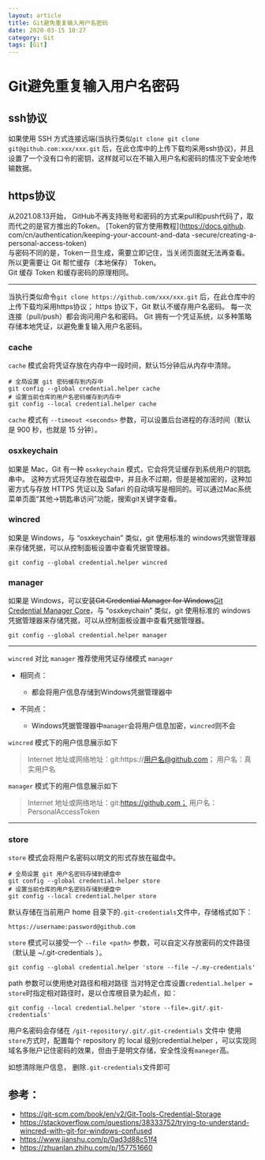 ```yaml
---
layout: article
title: Git避免重复输入用户名密码
date: 2020-03-15 10:27
category: Git
tags: [Git]
---
```


# Git避免重复输入用户名密码

## ssh协议
如果使用 SSH 方式连接远端(当执行类似`git clone git clone git@github.com:xxx/xxx.git` 后，在此仓库中的上传下载均采用ssh协议)，并且设置了一个没有口令的密钥，这样就可以在不输入用户名和密码的情况下安全地传输数据。

## https协议
从2021.08.13开始， GitHub不再支持账号和密码的方式来pull和push代码了，取而代之的是官方推出的Token。
[Token的官方使用教程](https://docs.github.
com/cn/authentication/keeping-your-account-and-data
-secure/creating-a-personal-access-token)    
与密码不同的是，Token一旦生成，需要立即记住，当关闭页面就无法再查看。  
所以更需要让 Git 帮忙缓存（本地保存） Token。  
Git 缓存 Token 和缓存密码的原理相同。

---

当执行类似命令`git clone https://github.com/xxx/xxx.git` 后，在此仓库中的上传下载均采用https协议；
https 协议下，Git 默认不缓存用户名密码。 每一次连接（pull/push）都会询问用户名和密码。
Git 拥有一个凭证系统，以多种策略存储本地凭证，以避免重复输入用户名密码。

### cache
`cache` 模式会将凭证存放在内存中一段时间，默认15分钟后从内存中清除。
```shell
# 全局设置 git 密码缓存到内存中
git config --global credential.helper cache
# 设置当前仓库的用户名密码缓存到内存中
git config --local credential.helper cache
```
`cache` 模式有 `--timeout <seconds>` 参数，可以设置后台进程的存活时间（默认是 900 秒，也就是 15 分钟）。

### osxkeychain
如果是 Mac，Git 有一种 `osxkeychain` 模式，它会将凭证缓存到系统用户的钥匙串中。 这种方式将凭证存放在磁盘中，并且永不过期，但是是被加密的，这种加密方式与存放 HTTPS 凭证以及 Safari 的自动填写是相同的。可以通过Mac系统菜单页面“其他->钥匙串访问”功能，搜索git关键字查看。

### wincred
如果是 Windows，与 “osxkeychain” 类似，git 使用标准的 windows凭据管理器来存储凭据，可以从控制面板设置中查看凭据管理器。
```shell
git config --global credential.helper wincred
```

### manager
如果是 Windows，可以安装~~Git Credential Manager for Windows~~[Git Credential Manager Core](https://github.com/microsoft/Git-Credential-Manager-Core)，与 “osxkeychain” 类似，git 使用标准的 windows凭据管理器来存储凭据，可以从控制面板设置中查看凭据管理器。
```shell
git config --global credential.helper manager
```

---
`wincred` 对比 `manager`
推荐使用凭证存储模式 `manager`
- 相同点：
    - 都会将用户信息存储到Windows凭据管理器中

- 不同点：
    - Windows凭据管理器中`manager`会将用户信息加密，`wincred`则不会


`wincred` 模式下的用户信息展示如下
> Internet 地址或网络地址：git:https://用户名@github.com；
用户名：真实用户名

`manager` 模式下的用户信息展示如下
> Internet 地址或网络地址：git:https://github.com；
用户名：PersonalAccessToken

---

### store
`store` 模式会将用户名密码以明文的形式存放在磁盘中。
```shell
# 全局设置 git 用户名密码存储到硬盘中
git config --global credential.helper store
# 设置当前仓库的用户名密码存储到硬盘中
git config --local credential.helper store
```
默认存储在当前用户 home 目录下的`.git-credentials`文件中，存储格式如下：
```
https://username:password@github.com
```
`store` 模式可以接受一个 `--file <path>` 参数，可以自定义存放密码的文件路径（默认是 ~/.git-credentials ）。
```shell
git config --global credential.helper 'store --file ~/.my-credentials'
```

path 参数可以使用绝对路径和相对路径
当对特定仓库设置`credential.helper = store`时指定相对路径时，是以仓库根目录为起点，如：
```shell
git config --local credential.helper 'store --file=.git/.git-credentials'
```
用户名密码会存储在 `/git-repository/.git/.git-credentials` 文件中
使用`store`方式时，配置每个 repository 的 local 级别credential.helper ，可以实现同域名多账户记住密码的效果，但由于是明文存储，安全性没有`maneger`高。

如想清除账户信息， 删除`.git-credentials`文件即可


## 参考：
- https://git-scm.com/book/en/v2/Git-Tools-Credential-Storage
- https://stackoverflow.com/questions/38333752/trying-to-understand-wincred-with-git-for-windows-confused
- https://www.jianshu.com/p/0ad3d88c51f4
- https://zhuanlan.zhihu.com/p/157751660
